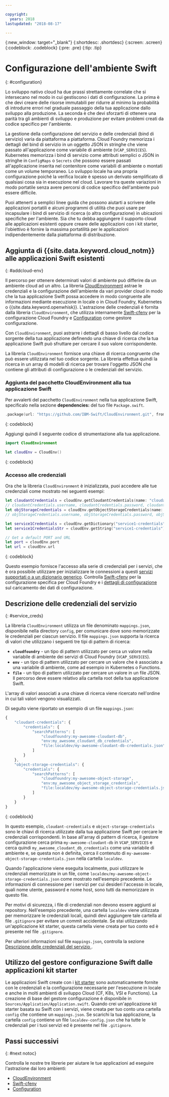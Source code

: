 ```yaml
---

copyright:
  years: 2018
lastupdated: "2018-08-17"

---
```

{:new_window: target="_blank"}
{:shortdesc: .shortdesc}
{:screen: .screen}
{:codeblock: .codeblock}
{:pre: .pre}
{:tip: .tip}

# Configurazione dell'ambiente Swift
{: #configuration}

Lo sviluppo nativo cloud ha due prassi strettamente correlate che si intersecano nel modo in cui gestiscono i dati di configurazione. La prima è che devi creare delle risorse immutabili per ridurre al minimo la probabilità di introdurre errori nel graduale passaggio della tua applicazione dallo sviluppo alla produzione. La seconda è che devi sforzarti di ottenere una parità tra gli ambienti di sviluppo e produzione per evitare problemi creati da codice specifico per l'ambiente. 

La gestione della configurazione del servizio e delle credenziali (bind di servizio) varia da piattaforma a piattaforma. Cloud Foundry memorizza i dettagli del bind di servizio in un oggetto JSON in stringhe che viene passato all'applicazione come variabile di ambiente (`VCAP_SERVICES`). Kubernetes memorizza i bind di servizio come attributi semplici o JSON in stringhe in `ConfigMaps` o `Secrets` che possono essere passati all'applicazione inserita nel contenitore come variabili di ambiente o montati come un volume temporaneo. Lo sviluppo locale ha una propria configurazione poiché la verifica locale è spesso un derivato semplificato di qualsiasi cosa sia in esecuzione nel cloud. Lavorare tra queste variazioni in modo portatile senza avere percorsi di codice specifico dell'ambiente può essere difficile.

Puoi attenerti a semplici linee guida che possono aiutarti a scrivere delle applicazioni portatili e alcuni programmi di utilità che puoi usare per incapsulare i bind di servizio di ricerca (o altra configurazione) in ubicazioni specifiche per l'ambiente. Sia che tu debba aggiungere il supporto cloud alle applicazioni esistenti oppure creare delle applicazioni con i kit starter, l'obiettivo è fornire la massima portatilità per le applicazioni indipendentemente dalla piattaforma di distribuzione.

## Aggiunta di {{site.data.keyword.cloud_notm}} alle applicazioni Swift esistenti
{: #addcloud-env}

Il percorso per ottenere determinati valori di ambiente può differire da un ambiente cloud ad un altro. La libreria [CloudEnvironment](https://github.com/IBM-Swift/CloudEnvironment.git) astrae le credenziali e la configurazione dell'ambiente da vari provider cloud in modo che la tua applicazione Swift possa accedere in modo congruente alle informazioni mediante esecuzione in locale o in Cloud Foundry, Kubernetes o {{site.data.keyword.openwhisk}}. L'astrazione delle credenziali è fornita dalla libreria `CloudEnvironment`, che utilizza internamente [Swift-cfenv](https://github.com/IBM-Swift/Swift-cfenv) per la configurazione Cloud Foundry e [Configuration](https://github.com/IBM-Swift/Configuration) come gestore configurazione.

Con `CloudEnvironment`, puoi astrarre i dettagli di basso livello dal codice sorgente della tua applicazione definendo una chiave di ricerca che la tua applicazione Swift può sfruttare per cercare il suo valore corrispondente.

La libreria `CloudEnvironment` fornisce una chiave di ricerca congruente che può essere utilizzata nel tuo codice sorgente. La libreria effettua quindi la ricerca in un array di modelli di ricerca per trovare l'oggetto JSON che contiene gli attributi di configurazione o le credenziali del servizio. 

### Aggiunta del pacchetto CloudEnvironment alla tua applicazione Swift
Per avvalerti del pacchetto `CloudEnvironment` nella tua applicazione Swift, specificalo nella sezione **dependencies:** del tuo file `Package.swift`.
```swift
.package(url: "https://github.com/IBM-Swift/CloudEnvironment.git", from: "8.0.0"),
```
{: codeblock}

Aggiungi quindi il seguente codice di strumentazione alla tua applicazione.
```swift
import CloudEnvironment

let cloudEnv = CloudEnv()
```
{: codeblock}

### Accesso alle credenziali
Ora che la libreria `CloudEnvironment` è inizializzata, puoi accedere alle tue credenziali come mostrato nei seguenti esempi:
```swift
let cloudantCredentials = cloudEnv.getCloudantCredentials(name: "cloudant-credentials")
// cloudantCredentials.username, cloudantCredentials.password, cloudantCredentials.url, etc.
let objStorageCredentials = cloudEnv.getObjectStorageCredentials(name: "object-storage-credentials")
// objStorageCredentials.username, objStorageCredentials.password, objStorageCredentials.projectID, etc.

let service1Credentials = cloudEnv.getDictionary("service1-credentials")
let service1CredentialsStr = cloudEnv.getString("service1-credentials")

// Get a default PORT and URL
let port = cloudEnv.port
let url = cloudEnv.url
```
{: codeblock}

Questo esempio fornisce l'accesso alla serie di credenziali per i servizi, che è ora possibile utilizzare per inizializzare le connessioni a questi [servizi supportati o a un dizionario generico](https://github.com/IBM-Swift/CloudEnvironment#supported-services). Controlla [Swift-cfenv](https://github.com/IBM-Swift/Swift-cfenv#api) per la configurazione specifica per Cloud Foundry e i [dettagli di configurazione](https://github.com/IBM-Swift/Configuration) sul caricamento dei dati di configurazione.

## Descrizione delle credenziali del servizio
{: #service_creds}

La libreria `CloudEnvironment` utilizza un file denominato `mappings.json`, disponibile nella directory `config`, per comunicare dove sono memorizzate le credenziali per ciascun servizio. Il file `mappings.json` supporta la ricerca di valori che utilizzano i seguenti tre tipi di pattern di ricerca:
- **`cloudfoundry`** - un tipo di pattern utilizzato per cerca un valore nella variabile di ambiente dei servizi di Cloud Foundry (`VCAP_SERVICES`).
- **`env`** - un tipo di pattern utilizzato per cercare un valore che è associato a una variabile di ambiente, come ad esempio in Kubernetes o Functions.
- **`file`** - un tipo di pattern utilizzato per cercare un valore in un file JSON. Il percorso deve essere relativo alla cartella root della tua applicazione Swift.

L'array di valori associati a una chiave di ricerca viene ricercato nell'ordine in cui tali valori vengono visualizzati.

Di seguito viene riportato un esempio di un file `mappings.json`:
```javascript
{
    "cloudant-credentials": {
        "credentials": {
            "searchPatterns": [
                "cloudfoundry:my-awesome-cloudant-db",
                "env:my_awesome_cloudant_db_credentials",
                "file:localdev/my-awesome-cloudant-db-credentials.json"
            ]
        }
    },
    "object-storage-credentials": {
        "credentials": {
            "searchPatterns": [
                "cloudfoundry:my-awesome-object-storage",
                "env:my_awesome_object_storage_credentials",
                "file:localdev/my-awesome-object-storage-credentials.json"
            ]
        }
    }
}
```
{: codeblock}

In questo esempio, `cloudant-credentials` e `object-storage-credentials` sono le chiavi di ricerca utilizzate dalla tua applicazione Swift per cercare le credenziali corrispondenti. In base all'array di pattern di ricerca, il gestore configurazione cerca prima `my-awesome-cloudant-db` in `VCAP_SERVICES` e cerca quindi `my_awesome_cloudant_db_credentials` come una variabile di ambiente e, se questa non è definita, cerca il contenuto di `my-awesome-object-storage-credentials.json` nella cartella `localdev`. 

Quando l'applicazione viene eseguita localmente, puoi utilizzare le credenziali memorizzate in un file, come `localdev/my-awesome-object-storage-credentials.json` come mostrato nell'esempio precedente. Le informazioni di connessione per i servizi per cui desideri l'accesso in locale, quali nome utente, password e nome host, sono tutti da memorizzare in questo file. 

Per motivi di sicurezza, i file di credenziali non devono essere aggiunti ai repository. Nell'esempio precedente, una cartella `localdev` viene utilizzata per memorizzare le credenziali locali, quindi devi aggiungere tale cartella al file `.gitignore` per evitare un commit accidentale. Se stai utilizzando un'applicazione kit starter, questa cartella viene creata per tuo conto ed è presente nel file `.gitignore`.

Per ulteriori informazioni sul file `mappings.json`, controlla la sezione [Descrizione delle credenziali del servizio ](configuration.html#service_creds).

## Utilizzo del gestore configurazione Swift dalle applicazioni kit starter

Le applicazioni Swift create con i [kit starter](https://console.bluemix.net/developer/appledevelopment/starter-kits/) sono automaticamente fornite con le credenziali e la configurazione necessarie per l'esecuzione in locale e anche in molti ambienti di sviluppo Cloud (CF, K8s, VSI e Functions). La creazione di base del gestore configurazione è disponibile in `Sources/Application/Application.swift`. Quando crei un'applicazione kit starter basata su Swift con i servizi, viene creata per tuo conto una cartella `config` che contiene un `mappings.json`. Se scarichi la tua applicazione, la cartella `config` contiene un file `localdev-config.json` che ha tutte le credenziali per i tuoi servizi ed è presente nel file `.gitignore`.

## Passi successivi 
{: #next notoc}

Controlla le nostre tre librerie per aiutare le tue applicazioni ad eseguire l'astrazione dai loro ambienti:

* [CloudEnvironment](https://github.com/ibm-developer/ibm-cloud-env)
* [Swift-cfenv](https://github.com/IBM-Swift/Swift-cfenv)
* [Configuration](https://github.com/IBM-Swift/Configuration)
